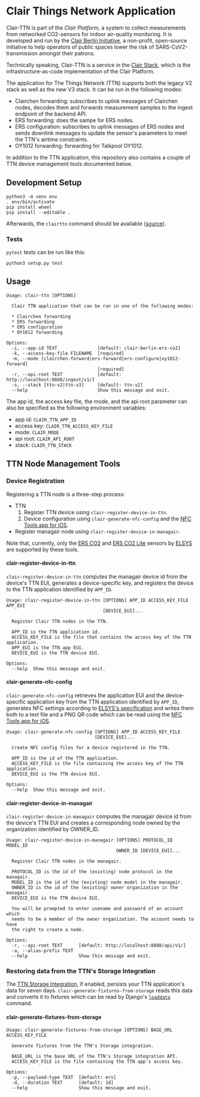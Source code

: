 # Clair Things Network Application

Clair-TTN is part of the _Clair Platform_, a system to collect measurements from networked CO2-sensors for indoor air-quality monitoring. It is developed and run by the [Clair Berlin Initiative](https://clair-berlin.de), a non-profit, open-source initiative to help operators of public spaces lower the risk of SARS-CoV2-transmission amongst their patrons.

Technically speaking, Clair-TTN is a service in the [Clair Stack](https://github.com/ClairBerlin/clair-stack), which is the infrastructure-as-code implementation of the Clair Platform.

The application for The Things Network (TTN) supports both the legacy V2 stack as well as the new V3 stack.
It can be run in the following modes:

* Clairchen forwarding: subscribes to uplink messages of Clairchen nodes, decodes them and forwards measurement samples to the ingest endpoint of the backend API.
* ERS forwarding: does the sampe for ERS nodes.
* ERS configuration: subscribes to uplink messages of ERS nodes and sends downlink messages to update the sensor's parameters to meet the TTN's airtime constraints.
* OY1012 forwarding: forwarding for Talkpool OY1012.

In addition to the TTN application, this repository also contains a couple of TTN device management tools documented below.

## Development Setup

```shell
python3 -m venv env
. env/bin/activate
pip install wheel
pip install --editable .
```

Afterwards, the `clairttn` command should be available ([source](https://click.palletsprojects.com/en/7.x/setuptools/#testing-the-script)).

### Tests

`pytest` tests can be run like this:

```shell
python3 setup.py test
```

## Usage

```shell
Usage: clair-ttn [OPTIONS]

  Clair TTN application that can be run in one of the following modes:

  * Clairchen forwarding
  * ERS forwarding
  * ERS configuration
  * OY1012 forwarding

Options:
  -i, --app-id TEXT               [default: clair-berlin-ers-co2]
  -k, --access-key-file FILENAME  [required]
  -m, --mode [clairchen-forward|ers-forward|ers-configure|oy1012-forward]
                                  [required]
  -r, --api-root TEXT             [default: http://localhost:8888/ingest/v1/]
  -s, --stack [ttn-v2|ttn-v3]     [default: ttn-v2]
  --help                          Show this message and exit.
```

The app id, the access key file, the mode, and the api root parameter can also
be specified as the following environment variables:

* app id: `CLAIR_TTN_APP_ID`
* access key: `CLAIR_TTN_ACCESS_KEY_FILE`
* mode: `CLAIR_MODE`
* api root: `CLAIR_API_ROOT`
* stack: `CLAIR_TTN_STACK`

## TTN Node Management Tools

### Device Registration

Registering a TTN node is a three-step process:

* TTN
  1. Register TTN device using `clair-register-device-in-ttn`.
  2. Device configuration using `clair-generate-nfc-config` and the [NFC Tools app for iOS](https://www.wakdev.com/en/apps/nfc-tools-ios.html).
* Register managair node using `clair-register-device-in-managair`.

Note that, currently, only the [ERS CO2](https://www.elsys.se/en/ers-co2/) and [ERS CO2 Lite](https://www.elsys.se/en/ers-co2-lite/) sensors by [ELSYS](https://www.elsys.se/) are supported by these tools.

#### clair-register-device-in-ttn

`clair-register-device-in-ttn` computes the managair device id from the device's TTN EUI, generates a device-specific key, and registers the device to the TTN application identified by `APP_ID`.

```shell
Usage: clair-register-device-in-ttn [OPTIONS] APP_ID ACCESS_KEY_FILE APP_EUI
                                    [DEVICE_EUI]...

  Register Clair TTN nodes in the TTN.

  APP_ID is the TTN application id.
  ACCESS_KEY_FILE is the file that contains the access key of the TTN application.
  APP_EUI is the TTN app EUI.
  DEVICE_EUI is the TTN device EUI.

Options:
  --help  Show this message and exit.
```

#### clair-generate-nfc-config

`clair-generate-nfc-config` retrieves the application EUI and the device-specific application key from the TTN application identified by `APP_ID`, generates NFC settings according to [ELSYS's specification](https://www.elsys.se/en/elsys-nfc-settings-specification/) and writes them both to a text file and a PNG QR code which can be read using the [NFC Tools app for iOS](https://www.wakdev.com/en/apps/nfc-tools-ios.html).

```shell
Usage: clair-generate-nfc-config [OPTIONS] APP_ID ACCESS_KEY_FILE
                                 [DEVICE_EUI]...

  Create NFC config files for a device registered in the TTN.

  APP_ID is the id of the TTN application.
  ACCESS_KEY_FILE is the file containing the access key of the TTN application.
  DEVICE_EUI is the TTN device EUI.

Options:
  --help  Show this message and exit.
```

#### clair-register-device-in-managair

`clair-register-device-in-managair` computes the managair device id from the device's TTN EUI and creates a corresponding node owned by the organization identified by OWNER_ID.

```shell
Usage: clair-register-device-in-managair [OPTIONS] PROTOCOL_ID MODEL_ID
                                         OWNER_ID [DEVICE_EUI]...

  Register Clair TTN nodes in the managair.

  PROTOCOL_ID is the id of the (existing) node protocol in the managair.
  MODEL_ID is the id of the (existing) node model in the managair.
  OWNER_ID is the id of the (existing) owner organization in the managair.
  DEVICE_EUI is the TTN device EUI.

  You will be prompted to enter usename and password of an account which
  needs to be a member of the owner organization. The account needs to have
  the right to create a node.

Options:
  -r, --api-root TEXT      [default: http://localhost:8888/api/v1/]
  -a, --alias-prefix TEXT
  --help                   Show this message and exit.
```

### Restoring data from the TTN's Storage Integration

The [TTN Storage Integration](https://www.thethingsnetwork.org/docs/applications/storage/), if enabled, persists your TTN application's data for seven days. `clair-generate-fixtures-from-storage` reads this data and converts it to fixtures which can be read by Django's [`loaddata`](https://docs.djangoproject.com/en/3.1/ref/django-admin/#loaddata) command.

#### clair-generate-fixtures-from-storage

```shell
Usage: clair-generate-fixtures-from-storage [OPTIONS] BASE_URL ACCESS_KEY_FILE

  Generate fixtures from the TTN's Storage integration.

  BASE_URL is the base URL of the TTN's Storage integration API.
  ACCESS_KEY_FILE is the file containing the TTN app's access key.

Options:
  -p, --payload-type TEXT  [default: ers]
  -d, --duration TEXT      [default: 1d]
  --help                   Show this message and exit.
```
